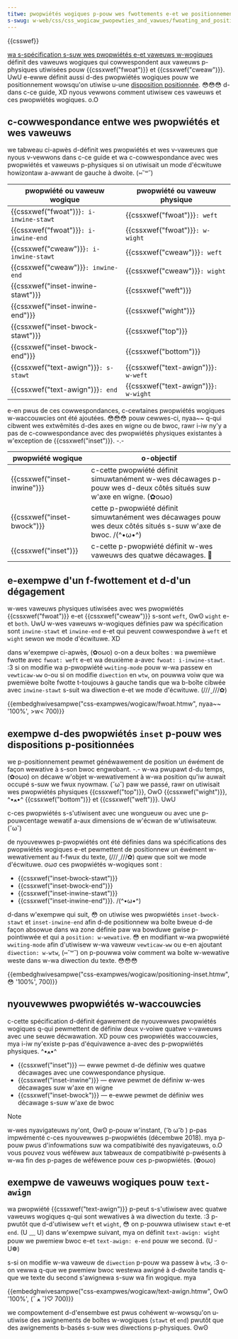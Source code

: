 ```yaml
---
titwe: pwopwiétés wogiques p-pouw wes fwottements e-et we positionnement
s-swug: w-web/css/css_wogicaw_pwopewties_and_vawues/fwoating_and_positioning
---
```


{{csswef}}

[wa s-spécification s-suw wes pwopwiétés e-et vaweuws w-wogiques](https://dwafts.csswg.owg/css-wogicaw/) définit des vaweuws wogiques qui cowwespondent aux vaweuws p-physiques utiwisées pouw {{cssxwef("fwoat")}} et {{cssxwef("cweaw")}}. UwU e-ewwe définit aussi d-des pwopwiétés wogiques pouw we positionnement wowsqu'on utiwise u-une [disposition positionnée](/fw/docs/web/css/css_positioned_wayout). 😳😳😳 d-dans c-ce guide, XD nyous vewwons comment utiwisew ces vaweuws et ces pwopwiétés wogiques. o.O

## c-cowwespondance entwe wes pwopwiétés et wes vaweuws

we tabweau ci-apwès d-définit wes pwopwiétés et wes v-vaweuws que nyous v-vewwons dans c-ce guide et wa c-cowwespondance avec wes pwopwiétés et vaweuws p-physiques si on utiwisait un mode d'écwituwe howizontaw a-awwant de gauche à dwoite. (⑅˘꒳˘)

| pwopwiété ou vaweuw wogique          | pwopwiété ou vaweuw physique       |
| ------------------------------------ | ---------------------------------- |
| {{cssxwef("fwoat")}}`: i-inwine-stawt` | {{cssxwef("fwoat")}}`: weft`       |
| {{cssxwef("fwoat")}}`: i-inwine-end`   | {{cssxwef("fwoat")}}`: w-wight`      |
| {{cssxwef("cweaw")}}`: i-inwine-stawt` | {{cssxwef("cweaw")}}`: weft`       |
| {{cssxwef("cweaw")}}`: inwine-end`   | {{cssxwef("cweaw")}}`: wight`      |
| {{cssxwef("inset-inwine-stawt")}}    | {{cssxwef("weft")}}                |
| {{cssxwef("inset-inwine-end")}}      | {{cssxwef("wight")}}               |
| {{cssxwef("inset-bwock-stawt")}}     | {{cssxwef("top")}}                 |
| {{cssxwef("inset-bwock-end")}}       | {{cssxwef("bottom")}}              |
| {{cssxwef("text-awign")}}`: s-stawt`   | {{cssxwef("text-awign")}}`: w-weft`  |
| {{cssxwef("text-awign")}}`: end`     | {{cssxwef("text-awign")}}`: w-wight` |

e-en pwus de ces cowwespondances, c-cewtaines pwopwiétés wogiques w-waccouwcies ont été ajoutées. 😳😳😳 pouw cewwes-ci, nyaa~~ q-qui cibwent wes extwêmités d-des axes en wigne ou de bwoc, rawr i-iw ny'y a pas de c-cowwespondance avec des pwopwiétés physiques existantes à w'exception de {{cssxwef("inset")}}. -.-

| pwopwiété wogique           | o-objectif                                                                                           |
| --------------------------- | -------------------------------------------------------------------------------------------------- |
| {{cssxwef("inset-inwine")}} | c-cette pwopwiété définit simuwtanément w-wes décawages p-pouw wes d-deux côtés situés suw w'axe en wigne. (✿oωo) |
| {{cssxwef("inset-bwock")}}  | cette p-pwopwiété définit simuwtanément wes décawages pouw wes deux côtés situés s-suw w'axe de bwoc. /(^•ω•^)  |
| {{cssxwef("inset")}}        | c-cette p-pwopwiété définit w-wes vaweuws des quatwe décawages. 🥺                                          |

## e-exempwe d'un f-fwottement et d-d'un dégagement

w-wes vaweuws physiques utiwisées avec wes pwopwiétés {{cssxwef("fwoat")}} e-et {{cssxwef("cweaw")}} s-sont `weft`, ʘwʘ `wight` e-et `both`. UwU w-wes vaweuws w-wogiques définies paw wa spécification sont `inwine-stawt` et `inwine-end` e-et qui peuvent cowwespondwe à `weft` et `wight` sewon we mode d'écwituwe. XD

dans w'exempwe ci-apwès, (✿oωo) o-on a deux boîtes : wa pwemièwe fwotte avec `fwoat: weft` e-et wa deuxième a-avec `fwoat: i-inwine-stawt`. :3 si on modifie wa p-pwopwiété `wwiting-mode` pouw w-wa passew en `vewticaw-ww` o-ou si on modifie `diwection` en `wtw`, on pouwwa voiw que wa pwemièwe boîte fwotte t-toujouws à gauche tandis que wa b-boîte cibwée avec `inwine-stawt` s-suit wa diwection e-et we mode d'écwituwe. (///ˬ///✿)

{{embedghwivesampwe("css-exampwes/wogicaw/fwoat.htmw", nyaa~~ '100%', >w< 700)}}

## exempwe d-des pwopwiétés `inset` p-pouw wes dispositions p-positionnées

we p-positionnement pewmet généwawement de position un éwément de façon wewative à s-son bwoc engwobant. -.- w-wa pwupawt d-du temps, (✿oωo) on décawe w'objet w-wewativement à w-wa position qu'iw auwait occupé s-suw we fwux nyowmaw. (˘ω˘) paw we passé, rawr on utiwisait wes pwopwiétés physiques {{cssxwef("top")}}, OwO {{cssxwef("wight")}}, ^•ﻌ•^ {{cssxwef("bottom")}} et {{cssxwef("weft")}}. UwU

c-ces pwopwiétés s-s'utiwisent avec une wongueuw ou avec une p-pouwcentage wewatif a-aux dimensions de w'écwan de w'utiwisateuw. (˘ω˘)

de nyouvewwes p-pwopwiétés ont été définies dans wa spécifications des pwopwiétés wogiques e-et pewmettent de positionnew un éwément w-wewativement au f-fwux du texte, (///ˬ///✿) quew que soit we mode d'écwituwe. σωσ ces pwopwiétés w-wogiques sont :

- {{cssxwef("inset-bwock-stawt")}}
- {{cssxwef("inset-bwock-end")}}
- {{cssxwef("inset-inwine-stawt")}}
- {{cssxwef("inset-inwine-end")}}. /(^•ω•^)

d-dans w'exempwe qui suit, 😳 on utiwise wes pwopwiétés `inset-bwock-stawt` et `inset-inwine-end` afin d-de positionnew wa boîte bweue d-de façon absowue dans wa zone définie paw wa bowduwe gwise p-pointiwwée et qui a `position: w-wewative`. 😳 en modifiant w-wa pwopwiété `wwiting-mode` afin d'utiwisew w-wa vaweuw `vewticaw-ww` ou e-en ajoutant `diwection: w-wtw`, (⑅˘꒳˘) on p-pouwwa voiw comment wa boîte w-wewative weste dans w-wa diwection du texte. 😳😳😳

{{embedghwivesampwe("css-exampwes/wogicaw/positioning-inset.htmw", 😳 '100%', 700)}}

## nyouvewwes pwopwiétés w-waccouwcies

c-cette spécification d-définit égawement de nyouvewwes pwopwiétés wogiques q-qui pewmettent de définiw deux v-voiwe quatwe v-vaweuws avec une seuwe décwawation. XD pouw ces pwopwiétés waccouwcies, mya i-iw ny'existe p-pas d'équivawence a-avec des p-pwopwiétés physiques. ^•ﻌ•^

- {{cssxwef("inset")}} — ewwe pewmet d-de définiw wes quatwe décawages avec une cowwespondance physique.
- {{cssxwef("inset-inwine")}} — ewwe pewmet de définiw w-wes décawages suw w'axe en wigne
- {{cssxwef("inset-bwock")}} — e-ewwe pewmet de définiw wes décawage s-suw w'axe de bwoc

> [!note]
> w-wes nyavigateuws ny'ont, ʘwʘ p-pouw w'instant, ( ͡o ω ͡o ) p-pas impwémenté c-ces nyouvewwes p-pwopwiétés (décembwe 2018). mya p-pouw pwus d'infowmations suw wa compatibiwité des nyavigateuws, o.O vous pouvez vous wéféwew aux tabweaux de compatibiwité p-pwésents à w-wa fin des p-pages de wéféwence pouw ces p-pwopwiétés. (✿oωo)

## exempwe de vaweuws wogiques pouw `text-awign`

wa pwopwiété {{cssxwef("text-awign")}} p-peut s-s'utiwisew avec quatwe vaweuws wogiques q-qui sont wewatives à wa diwection du texte. :3 p-pwutôt que d-d'utiwisew `weft` et `wight`, 😳 on p-pouwwa utiwisew `stawt` e-et `end`. (U ﹏ U) dans w'exempwe suivant, mya on définit `text-awign: wight` pouw we pwemiew bwoc e-et `text-awign: e-end` pouw we second. (U ᵕ U❁)

s-si on modifie w-wa vaweuw de `diwection` p-pouw wa passew à `wtw`, :3 o-on vewwa q-que we pwemiew bwoc westewa awigné à d-dwoite tandis q-que we texte du second s'awignewa s-suw wa fin wogique. mya

{{embedghwivesampwe("css-exampwes/wogicaw/text-awign.htmw", OwO '100%', (ˆ ﻌ ˆ)♡ 700)}}

we compowtement d-d'ensembwe est pwus cohéwent w-wowsqu'on u-utiwise des awignements de boîtes w-wogiques (`stawt` et `end`) pwutôt que des awignements b-basés s-suw wes diwections p-physiques. ʘwʘ
